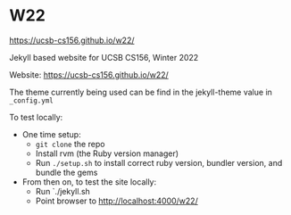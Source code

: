 # W22

https://ucsb-cs156.github.io/w22/

Jekyll based website for UCSB CS156, Winter 2022

Website: <https://ucsb-cs156.github.io/w22/>

The theme currently being used can be find in the jekyll-theme value in `_config.yml`

To test locally:
* One time setup:
    * `git clone` the repo
    * Install rvm (the Ruby version manager)
    * Run `./setup.sh` to install correct ruby version, bundler version, and bundle the gems
* From then on, to test the site locally:
    * Run `./jekyll.sh
    * Point browser to <http://localhost:4000/w22/>

